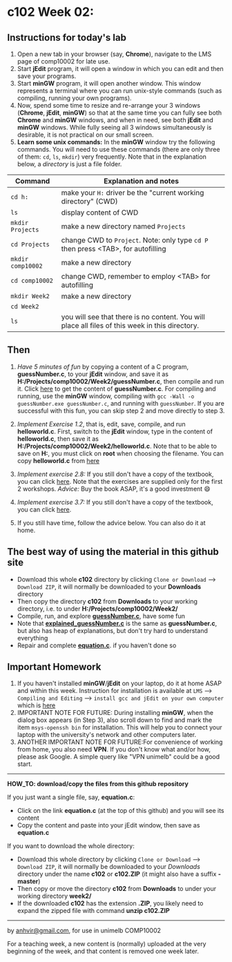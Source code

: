  c102 Week 02:
=======

Instructions for today's lab
----------------------------
1. Open a new tab in your browser (say, **Chrome**), navigate to the LMS page of comp10002 for late use.
1. Start **jEdit** program, it will open a window in which you can edit and then save your programs. 
1. Start **minGW** program, it will open another window. This window represents a terminal where you can run unix-style commands (such as compiling, running your own programs).  
1. Now, spend some time to resize and re-arrange your 3 windows (**Chrome**, **jEdit**, **minGW**) so that at the same time you can fully see both **Chrome** and **minGW** windows, and when in need, see both **jEdit** and **minGW** windows. While fully seeing all 3 windows simultaneously is desirable, it is not practical on our small screen. 
1. **Learn some unix commands:** In the **minGW** window try the following commands. You will need to use these commands (there are only three of them: `cd`, `ls`, `mkdir`) very frequently. 
Note that in the explanation below, a *directory* is just a file folder.


Command          | Explanation and notes
---------------- | ------------
`cd h:` | make your `H:` driver be the "current working directory" (CWD)
`ls`    | display content of CWD
`mkdir Projects` | make a new directory named `Projects`
`cd Projects` | change CWD to `Project`. Note: only type `cd P` then press \<TAB\>, for autofilling
`mkdir comp10002` | make a new directory
`cd comp10002` | change CWD, remember to employ \<TAB\> for autofilling
`mkdir Week2`  | make a new directory 
`cd Week2`     |
`ls`           | you will see that there is no content. You will place all files of this week in this directory.

Then
----
1. *Have 5 minutes of fun* by copying a content of a C program, **guessNumber.c**, to your **jEdit** window, and save it as **H:/Projects/comp10002/Week2/guessNumber.c**, then compile and run it. Click [here](./guessNumber.c) to get the content of **guessNumber.c**. For compiling and running, use the **minGW** window, compiling with `gcc -Wall -o guessNumber.exe guessNumber.c`, and running with `guessNumber`. If you are successful with this fun, you can skip step 2 and move directly to step 3. 
1. *Implement Exercise 1.2*, that is, edit, save, compile, and run **helloworld.c**. First, switch to the **jEdit** window, type in the content of **helloworld.c**, then save it as **H:/Projects/comp10002/Week2/helloworld.c**. Note that to be able to save on **H:**, you must click on **root** when choosing the filename. You can copy **helloworld.c** from [here](https://people.eng.unimelb.edu.au/ammoffat/ppsaa/c/helloworld.c) 
1. *Implement exercise 2.8:* If you still don't have a copy of the textbook, you can click [here](https://people.eng.unimelb.edu.au/ammoffat/teaching/10002/e/e02-08.tiff). Note that the exercises are supplied only for the first 
2 workshops.
*Advice:* Buy the book ASAP, it's a good investment :smile: 

1. *Implement exercise 3.7:* If you still don't have a copy of the textbook, you can click [here](https://people.eng.unimelb.edu.au/ammoffat/teaching/10002/e/e03-07.tiff).

1. If you still have time, follow the advice below. You can also do it at home.


The best way of using the material in this github site
--------------------------------------------------
  * Download this whole **c102** directory by clicking `Clone or Download` --> `Download ZIP`, it will normally be downloaded to your **Downloads** directory
  * Then copy the directory **c102** from **Downloads** to your working directory, i.e. to under **H:/Projects/comp10002/Week2/**
  * Compile, run, and explore [**guessNumber.c**](./guessNumber.c), have some fun
  * Note that [**explained_guessNumber.c**](./explained_guessNumber.c) is the same as **guessNumber.c**, but also has heap of explanations, but don't try hard to understand everything 
  * Repair and complete [**equation.c**](./equation.c). if you haven't done so 

Important Homework
-----------------
1. If you haven't installed **minGW**/**jEdit** on your laptop, do it at home ASAP and within this week. Instruction for installation is available at `LMS` --> `Compiling and Editing` --> `install gcc and jEdit on your own computer` which is [here](https://app.lms.unimelb.edu.au/webapps/blackboard/content/listContentEditable.jsp?content_id=_7226561_1&course_id=_391850_1&mode=reset) 
1. IMPORTANT NOTE FOR FUTURE: During installing **minGW**, when the dialog box appears (in Step 3), also scroll down to find and mark the item `msys-openssh bin` for installation. This will help you to connect your laptop with the university's network and other computers later.
1. ANOTHER IMPORTANT NOTE FOR FUTURE:For convenience of working from home, you also need **VPN**. If you don't know what and/or how, please ask Google. A simple query like "VPN unimelb" could be a good start.



---------------------------------------------------------
**HOW_TO: download/copy the files from this github repository**

If you just want a single file, say, **equation.c**:
  * Click on the link **equation.c** (at the top of this github) and you will see its content 
  * Copy the content and paste into your jEdit window, then save as **equation.c** 

If you want to download the whole directory:
  * Download this whole directory by clicking `Clone or Download` --> `Download ZIP`, it will normally be downloaded to your *Downloads* directory under the name **c102** or **c102.ZIP** (it might also have a suffix **-master**)
  * Then copy or move the directory **c102** from **Downloads** to under your working directory **week2/**
  * If the downloaded **c102** has the extension **.ZIP**, you likely need to expand the zipped file with command **unzip c102.ZIP**



-------------------------------------------------------------
by anhvir@gmail.com, for use in unimelb COMP10002

For a teaching week, a new content is (normally) uploaded at the very beginning of the week, and that content is removed one week later.
